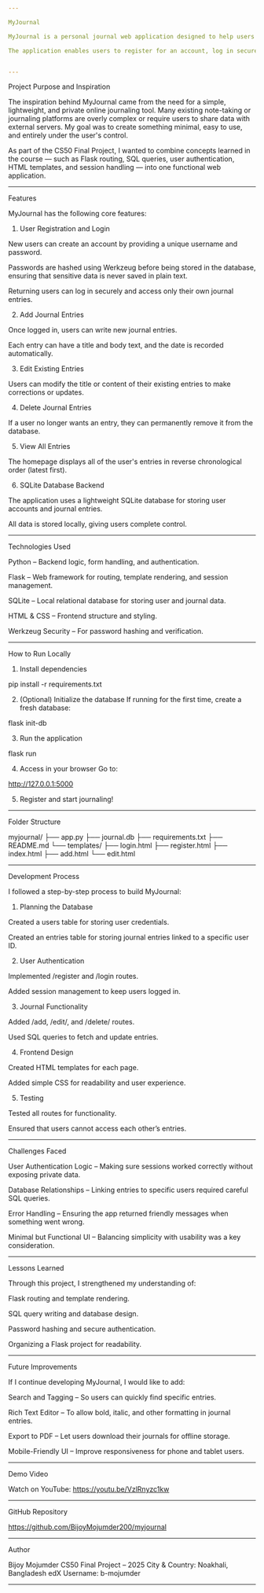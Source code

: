 ```yaml
---

MyJournal

MyJournal is a personal journal web application designed to help users securely record, manage, and reflect on their daily thoughts, ideas, and experiences. This project is my submission for the CS50x 2025 Final Project. It is built using Python (Flask) for the backend and SQLite for data storage, with HTML and CSS templates for the frontend.

The application enables users to register for an account, log in securely, and manage journal entries by adding, editing, and deleting them. Every user's data is kept private, and passwords are stored in a hashed form to ensure security.


---
```


Project Purpose and Inspiration

The inspiration behind MyJournal came from the need for a simple, lightweight, and private online journaling tool. Many existing note-taking or journaling platforms are overly complex or require users to share data with external servers. My goal was to create something minimal, easy to use, and entirely under the user's control.

As part of the CS50 Final Project, I wanted to combine concepts learned in the course — such as Flask routing, SQL queries, user authentication, HTML templates, and session handling — into one functional web application.


---

Features

MyJournal has the following core features:

1. User Registration and Login

New users can create an account by providing a unique username and password.

Passwords are hashed using Werkzeug before being stored in the database, ensuring that sensitive data is never saved in plain text.

Returning users can log in securely and access only their own journal entries.



2. Add Journal Entries

Once logged in, users can write new journal entries.

Each entry can have a title and body text, and the date is recorded automatically.



3. Edit Existing Entries

Users can modify the title or content of their existing entries to make corrections or updates.



4. Delete Journal Entries

If a user no longer wants an entry, they can permanently remove it from the database.



5. View All Entries

The homepage displays all of the user's entries in reverse chronological order (latest first).



6. SQLite Database Backend

The application uses a lightweight SQLite database for storing user accounts and journal entries.

All data is stored locally, giving users complete control.





---

Technologies Used

Python – Backend logic, form handling, and authentication.

Flask – Web framework for routing, template rendering, and session management.

SQLite – Local relational database for storing user and journal data.

HTML & CSS – Frontend structure and styling.

Werkzeug Security – For password hashing and verification.



---

How to Run Locally

1. Install dependencies

pip install -r requirements.txt


2. (Optional) Initialize the database
If running for the first time, create a fresh database:

flask init-db


3. Run the application

flask run


4. Access in your browser
Go to:

http://127.0.0.1:5000


5. Register and start journaling!




---

Folder Structure

myjournal/
├── app.py
├── journal.db
├── requirements.txt
├── README.md
└── templates/
    ├── login.html
    ├── register.html
    ├── index.html
    ├── add.html
    └── edit.html


---

Development Process

I followed a step-by-step process to build MyJournal:

1. Planning the Database

Created a users table for storing user credentials.

Created an entries table for storing journal entries linked to a specific user ID.



2. User Authentication

Implemented /register and /login routes.

Added session management to keep users logged in.



3. Journal Functionality

Added /add, /edit/<id>, and /delete/<id> routes.

Used SQL queries to fetch and update entries.



4. Frontend Design

Created HTML templates for each page.

Added simple CSS for readability and user experience.



5. Testing

Tested all routes for functionality.

Ensured that users cannot access each other’s entries.





---

Challenges Faced

User Authentication Logic – Making sure sessions worked correctly without exposing private data.

Database Relationships – Linking entries to specific users required careful SQL queries.

Error Handling – Ensuring the app returned friendly messages when something went wrong.

Minimal but Functional UI – Balancing simplicity with usability was a key consideration.



---

Lessons Learned

Through this project, I strengthened my understanding of:

Flask routing and template rendering.

SQL query writing and database design.

Password hashing and secure authentication.

Organizing a Flask project for readability.



---

Future Improvements

If I continue developing MyJournal, I would like to add:

Search and Tagging – So users can quickly find specific entries.

Rich Text Editor – To allow bold, italic, and other formatting in journal entries.

Export to PDF – Let users download their journals for offline storage.

Mobile-Friendly UI – Improve responsiveness for phone and tablet users.



---

Demo Video

Watch on YouTube: https://youtu.be/VzlRnyzc1kw


---

GitHub Repository

https://github.com/BijoyMojumder200/myjournal


---

Author

Bijoy Mojumder
CS50 Final Project – 2025
City & Country: Noakhali, Bangladesh
edX Username: b-mojumder


---

